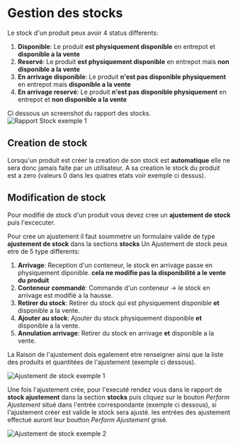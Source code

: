 # Gestion des stocks

Le stock d'un produit peux avoir 4 status differents:

1. **Disponible**: Le produit **est physiquement disponible** en entrepot et **disponible a la vente**
2. **Reservé**: Le produit **est physiquement disponible** en entrepot mais **non disponible a la vente**
3. **En arrivage disponible**:  Le produit **n'est pas disponible physiquement** en entrepot mais **disponible a la vente**
4. **En arrivage reservé**: Le produit **n'est pas disponible physiquement** en entrepot et **non disponible a la vente**

Ci dessous un screenshot du rapport des stocks.
![Rapport Stock exemple 1](/img/orders_and_delivery/stocks/stocks_rapport_1.png)

## Creation de stock

Lorsqu'un produit est créer la creation de son stock est **automatique** elle ne sera donc jamais faite par un utilisateur. A sa creation le stock du produit est a zero (valeurs 0 dans les quatres etats voir exemple ci dessus).

## Modification de stock

Pour modifié de stock d'un produit vous devez cree un **ajustement de stock** puis l'excecuter.

Pour cree un ajustement il faut soummetre un formulaire valide de type **ajustement de stock** dans la sections **stocks**
Un Ajustement de stock peux etre de 5 type differents:

1. **Arrivage**: Reception d'un conteneur, le stock en arrivage passe en physiquement diponible. **cela ne modifie pas la disponibilité a le vente du produit**
2. **Conteneur commandé**: Commande d'un conteneur -> le stock en arrivage est modifié a la hausse.
3. **Retirer du stock**: Retirer du stock qui est physiquement disponible **et** disponible a la vente.
4. **Ajouter au stock**: Ajouter du stock physiquement disponible **et** disponible a la vente.
5. **Annulation arrivage**: Retirer du stock en arrivage **et** disponible a la vente.

La Raison de l'ajustement dois egalement etre renseigner ainsi que la liste des produits et quantitées de l'ajustement (exemple ci dessous).

![Ajustement de stock exemple 1](/img/orders_and_delivery/stocks/ajustement_example_1.png)

Une fois l'ajustement crée, pour l'executé rendez vous dans le rapport de **stock ajustement** dans la section **stocks** puis cliquez sur le bouton *Perform Ajustement* situé dans l'entrée correspondante (exemple ci dessous), si l'ajustement créer est valide le stock sera ajusté. les entrées des ajustement effectué auront leur boutton *Perform Ajustement* grisé.

![Ajustement de stock exemple 2](/img/orders_and_delivery/stocks/ajustement_example_2.png)

